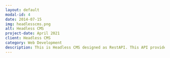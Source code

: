```yaml
---
layout: default
modal-id: 4
date: 2014-07-15
img: headlesscms.png
alt: Headless CMS
project-date: April 2021
client: Headless CMS
category: Web Development
description: This is Headless CMS designed as RestAPI. This API provides basic transactions such as GET, POST, PUT, DELETE to manage website content. The API will be used to integrate with the management interface developed with frameworks such as ReactJs, NextJs,... Tech stack C#, ASP.NET Core, SQL Server.
---
```


